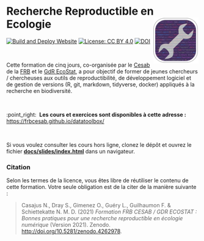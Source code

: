 
<!-- README.md is generated from README.Rmd. Please edit that file -->

# Recherche Reproductible en Ecologie <img src="man/figures/datatoolbox-logo.png" height="120" align="right"/>

<!-- badges: start -->

[![Build and Deploy
Website](https://github.com/frbcesab/datatoolbox/actions/workflows/render-site.yml/badge.svg)](https://github.com/frbcesab/datatoolbox/actions/workflows/render-site.yml)
[![License: CC
BY 4.0](https://img.shields.io/badge/License-CC%20BY%204.0-lightgreen.svg)](https://choosealicense.com/licenses/cc-by-4.0/)
[![DOI](https://zenodo.org/badge/213662591.svg)](https://zenodo.org/badge/latestdoi/213662591)
<!-- badges: end -->

<br />

Cette formation de cinq jours, co-organisée par le
[Cesab](https://www.fondationbiodiversite.fr/la-fondation/le-cesab/) de
la [FRB](https://www.fondationbiodiversite.fr) et le [GdR
EcoStat](https://sites.google.com/site/gdrecostat/), a pour objectif de
former de jeunes chercheurs / chercheuses aux outils de
reproductibilité, de développement logiciel et de gestion de versions
(R, git, markdown, tidyverse, docker) appliqués à la recherche en
biodiversité.

<br />

:point\_right:  **Les cours et exercices sont disponibles à cette
adresse :** <https://frbcesab.github.io/datatoolbox/>

<br />

Si vous voulez consulter les cours hors ligne, clonez le dépôt et ouvrez
le fichier
[**docs/slides/index.html**](https://github.com/frbcesab/datatoolbox/tree/master/docs/slides/index.html)
dans un navigateur.

### Citation

Selon les termes de la licence, vous êtes libre de réutiliser le contenu
de cette formation. Votre seule obligation est de la citer de la manière
suivante :

> Casajus N., Dray S., Gimenez O., Guéry L., Guilhaumon F. &
> Schiettekatte N. M. D. (2021) *Formation FRB CESAB / GDR ECOSTAT :
> Bonnes pratiques pour une recherche reproductible en écologie
> numérique* (Version 2021). Zenodo.
> <http://doi.org/10.5281/zenodo.4262978>.
